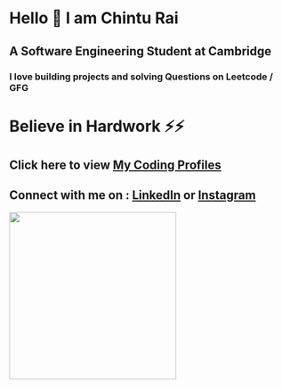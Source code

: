 # Hello 👋 I am Chintu Rai
## A Software Engineering Student at Cambridge

### I love building projects and solving Questions on Leetcode / GFG 

# Believe in Hardwork ⚡⚡

## Click here to view [My Coding Profiles](https://codolio.com/profile/chinturai)

## Connect with me on : [LinkedIn](www.linkedin.com/in/chinturai) or  [Instagram](https://www.instagram.com/iamchinturai/)

<img src="https://github.com/Anmol-Baranwal/Cool-GIFs-For-GitHub/assets/74038190/403af6cc-32fd-4026-8fb5-ae523bf899c3" width="300">
